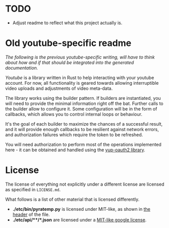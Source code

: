# TODO

* Adjust readme to reflect what this project actually is.

# Old youtube-specific readme

*The following is the previous youtube-specific writing, will have to think about how and if that should be integrated into the generated documentation.*

*Youtube* is a library written in Rust to help interacting with your youtube account.
For now, all functionality is geared towards allowing interruptible video uploads
and adjustments of video meta-data.

The library works using the builder pattern. If builders are instantiated, you will need to 
provide the minimal information right off the bat. Further calls to the builder allow 
to configure it. Some configuration will be in the form of callbacks, which allows you to 
control internal loops or behaviour.

It's the goal of each builder to maximize the chances of a successful result, and it will 
provide enough callbacks to be resilient against network errors, and authorization failures 
which require the token to be refreshed.

You will need authorization to perform most of the operations implemented here - it can be obtained
and handled using the [yup-oauth2 library][oauth].


# License

The license of everything not explicitly under a different license are licensed as specified in `LICENSE.md`.

What follows is a list of other material that is licensed differently.

* **./etc/bin/pyratemp.py** is licensed under MIT-like, as shown in [the header][pyratemp-header] of the file.
* **./etc/api/\*\*/*.json** are licensed under a [MIT-like google license][google-lic].


[oauth]: https://crates.io/crates/yup-oauth2
[pyratemp-header]: https://github.com/Byron/youtube-rs/blob/master/etc/bin/pyratemp.py
[google-lic]: https://github.com/google/google-api-go-client/blob/master/LICENSE